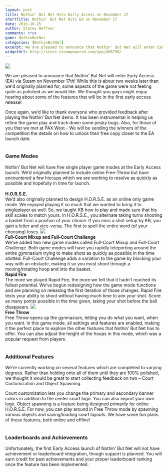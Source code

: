 ```yaml
---
layout: post
title: Nothin' But Net Hits Early Access on November 17
shortTitle: Nothin' But Net Hits EA on November 17
date: 2016-10-25
author: Stacey Haffner
comments: true
game: NothinButNet
categories: [NothinButNet]
excerpt: We are pleased to announce that Nothin' But Net will enter Early Access (EA) via Steam on November 17th!
widgetUrl: http://store.steampowered.com/app/496790/
---
```


<img src="{{site.base}}/NothinButNet/2016-09-11/KevinBots.png" class="img-responsive img-thumbnail" />

We are pleased to announce that Nothin' But Net will enter Early Access (EA) via Steam on November 17th! While this is about two weeks later than we'd originally planned for, some aspects of the game were not feeling quite as polished as we would like. We thought you guys might enjoy hearing about some of the features that will be in the first early access release!

Once again, we’d like to thank everyone who provided feedback after playing the Nothin’ But Net demo. It has been instrumental in helping us refine the game play and track down some pesky bugs. Also, for those of you that we met at PAX West - We will be sending the winners of the competition the details on how to unlock their free copy closer to the EA launch date. 
<br/>
<h3 style="padding-top:15px;">Game Modes</h3>
Nothin’ But Net will have five single player game modes at the Early Access launch. We’d originally planned to include online Free-Throw but have encountered a few hiccups which we are working to resolve as quickly as possible and hopefully in time for launch.
<br/><br/>
<b>H.O.R.S.E.</b><br/>
We’d also originally planned to design H.O.R.S.E. as an online only game mode. We enjoyed playing it so much that we wanted to bring it to singleplayer as well. So, we taught KB how to play and made sure that his skill scales to match yours. In H.O.R.S.E., you alternate taking turns shooting a basket from a position of your choice. If you miss a shot setup by KB, you gain a letter and vice-versa. The first to spell the entire word (of your choosing) loses. 

<img src="{{site.base}}/NothinButNet/2016-10-25/post.png" class="img-responsive img-thumbnail" />

<br/>
<b>Full-Court Mixup and Full-Court Challenge</b><br/>
We’ve added two new game modes called Full-Court Mixup and Full-Court Challenge. Both game modes will have you rapidly teleporting around the entire gymnasium trying to make shots as quickly as possible in the time allotted. Full-Court Challenge adds a variation to the game by blocking your way with an obstacle, making it so you must shoot through a moving/rotating hoop and into the basket. 

<br/>
<b>Rapid Fire</b><br/>
The more we played Rapid Fire, the more we felt that it hadn’t reached its fullest potential. We’ve begun redesigning how the game mode functions and are planning on releasing the first iteration of those changes. Rapid Fire tests your ability to shoot without having much time to aim your shot. Score as many points possible in the time given, taking your shot before the ball disappears.  

<img src="{{site.base}}/NothinButNet/2016-10-25/Ball_Holding.png" class="img-responsive img-thumbnail" />

<br/>
<b>Free Throw</b><br/>
Free Throw opens up the gymnasium, letting you do what you want, when you want. In this game mode, all settings and features are enabled, making it the perfect place to explore the other features that Nothin’ But Net has to offer. You can also adjust the height of the hoops in this mode, which was a popular request from players.
<br/>
<h3 style="padding-top:15px;">Additional Features</h3>
We’re currently working on several features which are completed to varying degrees. Rather than holding onto all of them until they are 100% polished, we thought it would be great to start collecting feedback on two – Court Customization and Object Spawning.

Court customization lets you change the primary and secondary banner colors in addition to the center court logo. You can also import your own logo. Object spawning is a feature being designed primarily for online H.O.R.S.E. For now, you can play around in Free Throw mode by spawning various objects and saving/loading court layouts. We have some fun plans of these features, both online and offline! 
<br/>
<h3 style="padding-top:15px;">Leaderboards and Achievements</h3>
Unfortunately, the first Early Access launch of Nothin’ But Net will not have achievement or leaderboard integration, though support is planned. You will earn credit for past achievements and your proper leaderboard ranking once the feature has been implemented. 
